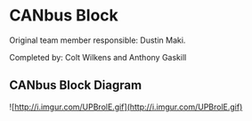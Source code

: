 # CANbus Block #

Original team member responsible: Dustin Maki.

Completed by: Colt Wilkens and Anthony Gaskill

## CANbus Block Diagram ##

![http://i.imgur.com/UPBrolE.gif](http://i.imgur.com/UPBrolE.gif)